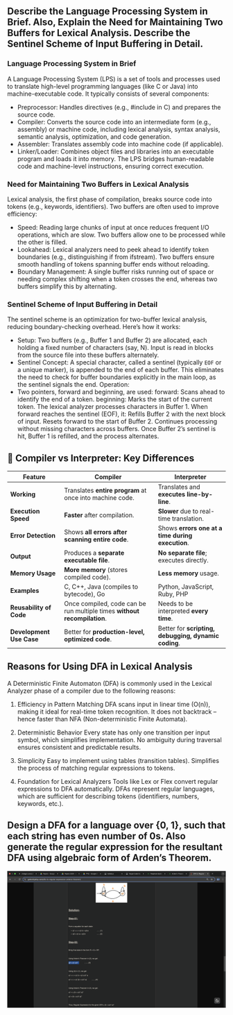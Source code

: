 ## Describe the Language Processing System in Brief. Also, Explain the Need for Maintaining Two Buffers for Lexical Analysis. Describe the Sentinel Scheme of Input Buffering in Detail.
### Language Processing System in Brief
A Language Processing System (LPS) is a set of tools and processes used to translate high-level programming languages (like C or Java) into machine-executable code. It typically consists of several components:

- Preprocessor: Handles directives (e.g., #include in C) and prepares the source code.
- Compiler: Converts the source code into an intermediate form (e.g., assembly) or machine code, including lexical analysis, syntax analysis, semantic analysis, optimization, and code generation.
- Assembler: Translates assembly code into machine code (if applicable).
- Linker/Loader: Combines object files and libraries into an executable program and loads it into memory.
The LPS bridges human-readable code and machine-level instructions, ensuring correct execution.

### Need for Maintaining Two Buffers in Lexical Analysis
Lexical analysis, the first phase of compilation, breaks source code into tokens (e.g., keywords, identifiers). Two buffers are often used to improve efficiency:

- Speed: Reading large chunks of input at once reduces frequent I/O operations, which are slow. Two buffers allow one to be processed while the other is filled.
- Lookahead: Lexical analyzers need to peek ahead to identify token boundaries (e.g., distinguishing if from ifstream). Two buffers ensure smooth handling of tokens spanning buffer ends without reloading.
- Boundary Management: A single buffer risks running out of space or needing complex shifting when a token crosses the end, whereas two buffers simplify this by alternating.

### Sentinel Scheme of Input Buffering in Detail
The sentinel scheme is an optimization for two-buffer lexical analysis, reducing boundary-checking overhead. Here’s how it works:

- Setup:
Two buffers (e.g., Buffer 1 and Buffer 2) are allocated, each holding a fixed number of characters (say, N).
Input is read in blocks from the source file into these buffers alternately.
- Sentinel Concept:
A special character, called a sentinel (typically `EOF` or a unique marker), is appended to the end of each buffer.
This eliminates the need to check for buffer boundaries explicitly in the main loop, as the sentinel signals the end.
Operation:
- Two pointers, forward and beginning, are used:
forward: Scans ahead to identify the end of a token.
beginning: Marks the start of the current token.
The lexical analyzer processes characters in Buffer 1. When forward reaches the sentinel (EOF), it:
Refills Buffer 2 with the next block of input.
Resets forward to the start of Buffer 2.
Continues processing without missing characters across buffers.
Once Buffer 2’s sentinel is hit, Buffer 1 is refilled, and the process alternates.


## 🔷 Compiler vs Interpreter: Key Differences

| Feature                  | **Compiler**                                                             | **Interpreter**                                      |
| ------------------------ | ------------------------------------------------------------------------ | ---------------------------------------------------- |
| **Working**              | Translates **entire program** at once into machine code.                 | Translates and **executes line-by-line**.            |
| **Execution Speed**      | **Faster** after compilation.                                            | **Slower** due to real-time translation.             |
| **Error Detection**      | Shows **all errors after scanning entire code**.                         | Shows **errors one at a time during execution**.     |
| **Output**               | Produces a **separate executable file**.                                 | **No separate file**; executes directly.             |
| **Memory Usage**         | **More memory** (stores compiled code).                                  | **Less memory** usage.                               |
| **Examples**             | C, C++, Java (compiles to bytecode), Go                                  | Python, JavaScript, Ruby, PHP                        |
| **Reusability of Code**  | Once compiled, code can be run multiple times **without recompilation**. | Needs to be interpreted **every time**.              |
| **Development Use Case** | Better for **production-level, optimized code**.                         | Better for **scripting, debugging, dynamic coding**. |


## Reasons for Using DFA in Lexical Analysis
A Deterministic Finite Automaton (DFA) is commonly used in the Lexical Analyzer phase of a compiler due to the following reasons:

1. Efficiency in Pattern Matching
DFA scans input in linear time (O(n)), making it ideal for real-time token recognition.
It does not backtrack – hence faster than NFA (Non-deterministic Finite Automata).

2. Deterministic Behavior
Every state has only one transition per input symbol, which simplifies implementation.
No ambiguity during traversal ensures consistent and predictable results.

3. Simplicity
Easy to implement using tables (transition tables).
Simplifies the process of matching regular expressions to tokens.

4. Foundation for Lexical Analyzers
Tools like Lex or Flex convert regular expressions to DFA automatically.
DFAs represent regular languages, which are sufficient for describing tokens (identifiers, numbers, keywords, etc.).


## Design a DFA for a language over {0, 1}, such that each string has even number of 0s. Also generate the regular expression for the resultant DFA using algebraic form of Arden’s Theorem.
![alt text](image-2.png)